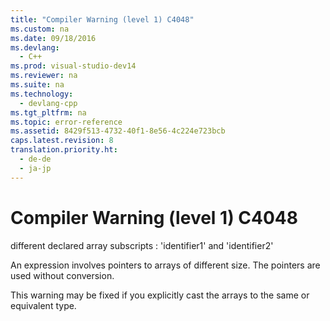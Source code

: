 ```yaml
---
title: "Compiler Warning (level 1) C4048"
ms.custom: na
ms.date: 09/18/2016
ms.devlang: 
  - C++
ms.prod: visual-studio-dev14
ms.reviewer: na
ms.suite: na
ms.technology: 
  - devlang-cpp
ms.tgt_pltfrm: na
ms.topic: error-reference
ms.assetid: 8429f513-4732-40f1-8e56-4c224e723bcb
caps.latest.revision: 8
translation.priority.ht: 
  - de-de
  - ja-jp
---
```

# Compiler Warning (level 1) C4048
different declared array subscripts : 'identifier1' and 'identifier2'  
  
 An expression involves pointers to arrays of different size. The pointers are used without conversion.  
  
 This warning may be fixed if you explicitly cast the arrays to the same or equivalent type.